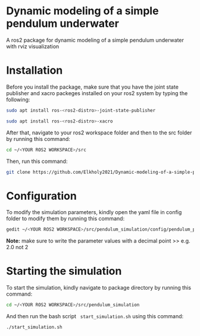 # Dynamic modeling of a simple pendulum underwater
A ros2 package for dynamic modeling of a simple pendulum underwater with rviz visualization

# Installation #
Before you install the package, make sure that you have the joint state publisher and xacro packeges installed on your ros2 system by typing the following:
```bash
sudo apt install ros-<ros2-distro>-joint-state-publisher
```
```bash
sudo apt install ros-<ros2-distro>-xacro
```

After that, navigate to your ros2 workspace folder and then to the src folder by running this command:

```bash
cd ~/<YOUR ROS2 WORKSPACE>/src
```

Then, run this command:

```bash
git clone https://github.com/Elkholy2021/Dynamic-modeling-of-a-simple-pendulum-undrerwater.git
```

# Configuration #
To modify the simulation parameters, kindly open the yaml file in config folder to modify them by running this command:
```bash
gedit ~/<YOUR ROS2 WORKSPACE>/src/pendulum_simulation/config/pendulum_params.yaml
```
**Note:** make sure to write the parameter values with a decimal point >> e.g. 2.0 not 2


# Starting the simulation #
To start the simulation, kindly navigate to package directory by running this command:
```bash
cd ~/<YOUR ROS2 WORKSPACE>/src/pendulum_simulation
```
And then run the bash script ``` start_simulation.sh``` using this command:
```bash
./start_simulation.sh
```

